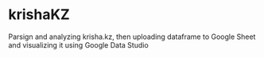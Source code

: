 # krishaKZ
Parsign and analyzing krisha.kz, then uploading dataframe to Google Sheet and visualizing it using Google Data Studio
